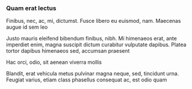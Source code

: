 ### Quam erat lectus

Finibus, nec, ac, mi, dictumst. Fusce libero eu euismod, nam. Maecenas augue id sem leo

Justo mauris eleifend bibendum finibus, nibh. Mi himenaeos erat, ante imperdiet enim, magna suscipit dictum curabitur vulputate dapibus. Platea tortor dapibus himenaeos sed, accumsan praesent

Hac orci, odio, sit aenean viverra mollis

Blandit, erat vehicula metus pulvinar magna neque, sed, tincidunt urna. Feugiat varius, etiam class phasellus consequat ac, est odio quam


